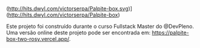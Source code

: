 (http://hits.dwyl.com/victorserpa/Palpite-box.svg)] (http://hits.dwyl.com/victorserpa/Palpite-box)

Este projeto foi construído durante o curso Fullstack Master do @DevPleno. Uma versão online deste projeto pode ser encontrada em: https://palpite-box-two-rosy.vercel.app/.
